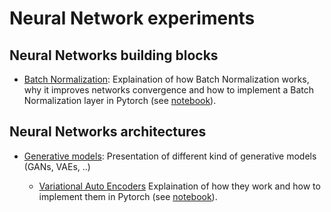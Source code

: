 # Neural Network experiments

## Neural Networks building blocks

- [Batch Normalization](batch_normalization/): Explaination of how Batch Normalization works, why it improves networks convergence and how to implement a Batch Normalization layer in Pytorch (see [notebook](batch_normalization/batch_normalization.ipynb)).

## Neural Networks architectures

- [Generative models](generative_models/): Presentation of different kind of generative models (GANs, VAEs, ..)

  - [Variational Auto Encoders](generative_models/variational_auto_encoders.md) Explaination of how they work and how to implement them in Pytorch (see [notebook](generative_models/variational_auto_encoders.ipynb)).


